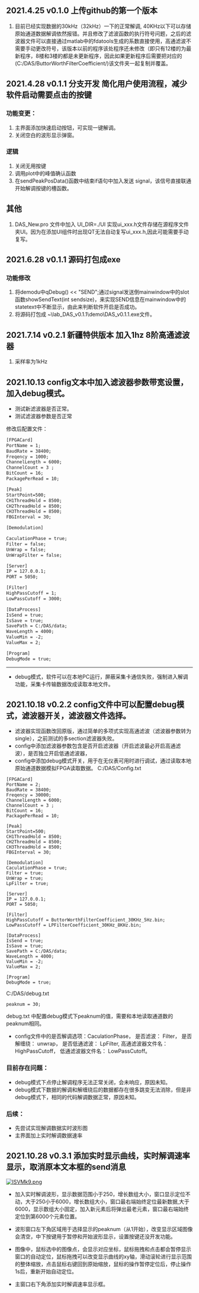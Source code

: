## 2021.4.25 v0.1.0 上传github的第一个版本 ##
1. 目前已经实现数据的30kHz（32kHz）一下的正常解调, 40KHz以下可以存储原始通道数据解调依然报错。并且修改了滤波函数的执行符号问题，之后的滤波器文件可以直接通过matlab中的fdatools生成的系数直接使用，高通滤波不需要手动更改符号，该版本以前的程序该处程序还未修改（即只有12楼的为最新程序，8楼和3楼的都是未更新程序，因此如果更新程序后需要把对应的(C:/DAS/ButtorWorthFilterCoefficient/)该文件夹一起复制并覆盖。 
## 2021.4.28 v0.1.1 分支开发 简化用户使用流程，减少软件启动需要点击的按键 ##
### 功能变更：
1. 主界面添加快速启动按钮，可实现一键解调。
2. 关闭空白的波形显示弹窗。
### 逻辑
1. 关闭无用按键
2. 调用plot中的峰值确认函数
3. 在sendPeakPosData()函数中结束if语句中加入发送 signal，该信号直接联通开始解调按键的槽函数。 
## 其他
1. DAS_New.pro 文件中加入 UI_DIR=./UI 实现ui_xxx.h文件存储在源程序文件夹UI。因为在添加UI组件时出现QT无法自动复写ui_xxx.h,因此可能需要手动复写。

## 2021.6.28 v0.1.1 源码打包成exe
### 功能修改
1. 将demodu中qDebug() << "SEND";通过signal发送倒mainwindow中的slot函数showSendText(int sendsize)，来实现SEND信息在mainwindow中的statetext中不断显示，由此来判断软件开启是否成功。
2. 将源码打包成  ~\lab_DAS_v0.1.1\demo\DAS_v0.1.1.exe文件。
## 2021.7.14 v0.2.1 新疆特供版本 加入1hz 8阶高通滤波器
1. 采样率为1kHz


## 2021.10.13  config文本中加入滤波器参数带宽设置， 加入debug模式。

* 测试新滤波器是否正常。
* 测试滤波器参数是否正常


修改后配置文件：

```txt
[FPGACard]
PortName = 1;          
BaudRate = 38400;
Freqency = 1000;
ChannelLength = 6000;
ChannelCount = 3 ;
BitCount = 16;
PackagePerRead = 10;

[Peak]
StartPoint=500;
CH1ThreadHold = 8500;
CH2ThreadHold = 8500;
CH3ThreadHold = 8500;
FBGInterval = 30;                   

[Demodulation]

CaculationPhase = true;
Filter = false;
UnWrap = false;
UnWrapFilter = false;

[Server]
IP = 127.0.0.1;
PORT = 5050;

[Filter]
HighPassCutoff = 1;
LowPassCutoff = 3000; 

[DataProcess]
IsSend = true;
IsSave = true;
SavePath = C:/DAS/data;
WaveLength = 4000;
ValueMin = -2;
ValueMax = 2;

[Program]
DebugMode = true;
```
------
* debug模式，软件可以在本地PC运行，屏蔽采集卡通信失败，强制进入解调功能，采集卡传输数据改成读取本地文件。

## 2021.10.18 v0.2.2 config文件中可以配置debug模式，滤波器开关，滤波器文件选择。
* 滤波器实现函数改回原版，通过简单的多项式实现高通滤波（滤波器参数转为single），之前测试的多section滤波器失败。
* config中添加滤波器参数包含是否开启滤波器（开启滤波最必开启高通滤波），是否独立开启低通滤波器，
* config中添加debug模式开关，用于在无仪表可用时进行调试，通过读取本地原始通道数据模拟FPGA读取数据。
C:/DAS/Config.txt
```
[FPGACard]
PortName = 2;          
BaudRate = 38400;
Freqency = 30000;
ChannelLength = 6000;
ChannelCount = 3 ;
BitCount = 16;
PackagePerRead = 10;

[Peak]
StartPoint=500;
CH1ThreadHold = 8500;
CH2ThreadHold = 8500;
CH3ThreadHold = 8500;
FBGInterval = 30;                   

[Demodulation]
CaculationPhase = true;
Filter = true;
UnWrap = true;
LpFilter = true;

[Server]
IP = 127.0.0.1;
PORT = 5050;

[Filter]
HighPassCutoff = ButtorWorthFilterCoefficient_30KHz_5Hz.bin;
LowPassCutoff = LPFilterCoefficient_30KHz_8KHz.bin; 

[DataProcess]
IsSend = true;
IsSave = true;
SavePath = C:/DAS/data;
WaveLength = 4000;
ValueMin = -2;
ValueMax = 2;

[Program]
DebugMode = true;
```
C:/DAS/debug.txt
```
peaknum = 30;
```

debug.txt 中配置debug模式下peaknum的值，需要和本地读取通道数的peaknum相同。

* config文件中的是否解调选项：CaculationPhase， 是否滤波： Filter， 是否解缠绕： unwrap， 是否低通滤波： LpFilter, 高通滤波器文件名： HighPassCutoff， 低通滤波器文件名： LowPassCutoff。

### 目前存在问题：
* debug模式下点停止解调程序无法正常关闭，会未响应，原因未知。
* debug模式下数据的解调和解缠绕后的数据都存在很多跳变无法消除，但是非debug模式下，相同的代码解调数据正常，原因未知。
### 后续：
* 先尝试实现解调数据实时波形图
* 主界面加上实时解调数据速率

## 2021.10.28 v0.3.1 添加实时显示曲线，实时解调速率显示，取消原本文本框的send消息
[![ISVMk9.png](https://z3.ax1x.com/2021/10/31/ISVMk9.png)](https://imgtu.com/i/ISVMk9)

* 加入实时解调波形，显示数据范围小于250，增长数组大小，窗口显示定位不动，大于250小于6000，增长数组大小，窗口最右端始终定位最新数据,大于6000，显示数组大小固定，加入新元素后将弹出最老元素，窗口最右端始终定位到第6000个元素位置。
* 波形窗口左下角区域用于选择显示的peaknum（从1开始），改变显示区域图像会清空，中下按键用于暂停和开始波形显示，设置按键还没开发功能。
* 图像中，鼠标选中的图像点，会显示对应坐标，鼠标拖拽和点击都会暂停显示窗口的自动定位，鼠标拖拽可以改变显示曲线的xy轴，滑动滚轮进行显示范围的整体缩放，点击鼠标右键回到原始缩放，鼠标的操作暂停定位后，停止操作1s后，重新开始自动定位。

* 主窗口右下角添加实时解调速率显示框。
